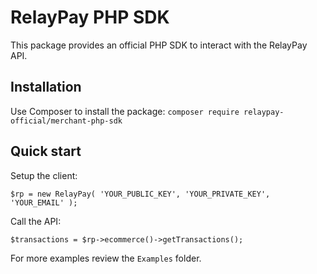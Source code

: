 # RelayPay PHP SDK

This package provides an official PHP SDK to interact with the RelayPay API. 

## Installation

Use Composer to install the package:
`composer require relaypay-official/merchant-php-sdk`

## Quick start
Setup the client:

```$rp = new RelayPay( 'YOUR_PUBLIC_KEY', 'YOUR_PRIVATE_KEY', 'YOUR_EMAIL' );```

Call the API:

```$transactions = $rp->ecommerce()->getTransactions();```

For more examples review the `Examples` folder.